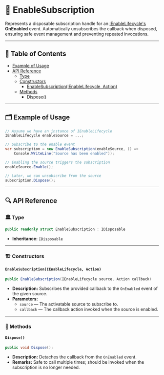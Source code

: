 # 🧩 EnableSubscription

Represents a disposable subscription handle for
an [IEnableLifecycle's](../Sources/IEnableLifecycle.md) **OnEnabled** event. Automatically unsubscribes the callback
when disposed, ensuring safe event management and preventing repeated invocations.

---

## 📑 Table of Contents

<ul>
  <li><a href="#-example-of-usage">Example of Usage</a></li>
  <li>
    <a href="#-api-reference">API Reference</a>
    <ul>
      <li><a href="#-type">Type</a></li>
      <li>
        <a href="#ctor">Constructors</a>
        <ul>
          <li><a href="#enablesubscriptionienablelifecycle-action">EnableSubscription(IEnableLifecycle, Action)</a></li>
        </ul>
      </li>
      <li>
        <a href="#-methods">Methods</a>
        <ul>
          <li><a href="#dispose">Dispose()</a></li>
        </ul>
      </li>
    </ul>
  </li>
</ul>

---

## 🗂 Example of Usage

```csharp
// Assume we have an instance of IEnableLifecycle
IEnableLifecycle enableSource = ...;

// Subscribe to the enable event
var subscription = new EnableSubscription(enableSource, () => 
    Console.WriteLine("Source has been enabled"));

// Enabling the source triggers the subscription
enableSource.Enable();

// Later, we can unsubscribe from the source
subscription.Dispose();
```

---

## 🔍 API Reference

### 🏛️ Type <div id="-type"></div>

```csharp
public readonly struct EnableSubscription : IDisposable
```

- **Inheritance:** `IDisposable`

---

<div id="ctor"></div>

### 🏗️ Constructors

#### `EnableSubscription(IEnableLifecycle, Action)`

```csharp
public EnableSubscription(IEnableLifecycle source, Action callback)
```

- **Description:** Subscribes the provided callback to the `OnEnabled` event of the given source.
- **Parameters:**
    - `source` — The activatable source to subscribe to.
    - `callback` — The callback action invoked when the source is enabled.

---

### 🏹 Methods

#### `Dispose()`

```csharp
public void Dispose();
```

- **Description:** Detaches the callback from the `OnEnabled` event.
- **Remarks:** Safe to call multiple times; should be invoked when the subscription is no longer needed.